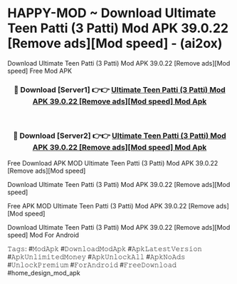 # HAPPY-MOD ~ Download Ultimate Teen Patti (3 Patti) Mod APK 39.0.22 [Remove ads][Mod speed] - (ai2ox)
Download Ultimate Teen Patti (3 Patti) Mod APK 39.0.22 [Remove ads][Mod speed] Free Mod APK

<div align="center">
<h3>🔴 Download [Server1] 👉👉 <a href="https://apk-comot.site?title=Ultimate_Teen_Patti_(3_Patti)_Mod_APK_39.0.22_[Remove_ads][Mod_speed]">Ultimate Teen Patti (3 Patti) Mod APK 39.0.22 [Remove ads][Mod speed] Mod Apk</a></h3><br>

<h3>🔴 Download [Server2] 👉👉 <a href="https://apk-comot.site?title=Ultimate_Teen_Patti_(3_Patti)_Mod_APK_39.0.22_[Remove_ads][Mod_speed]">Ultimate Teen Patti (3 Patti) Mod APK 39.0.22 [Remove ads][Mod speed] Mod Apk</a></h3>
</div>


Free Download APK MOD Ultimate Teen Patti (3 Patti) Mod APK 39.0.22 [Remove ads][Mod speed]

Download Ultimate Teen Patti (3 Patti) Mod APK 39.0.22 [Remove ads][Mod speed] 

Free APK MOD Ultimate Teen Patti (3 Patti) Mod APK 39.0.22 [Remove ads][Mod speed] 

Download Ultimate Teen Patti (3 Patti) Mod APK 39.0.22 [Remove ads][Mod speed] Mod For Android

𝚃𝚊𝚐𝚜: #𝙼𝚘𝚍𝙰𝚙𝚔 #𝙳𝚘𝚠𝚗𝚕𝚘𝚊𝚍𝙼𝚘𝚍𝙰𝚙𝚔 #𝙰𝚙𝚔𝙻𝚊𝚝𝚎𝚜𝚝𝚅𝚎𝚛𝚜𝚒𝚘𝚗 #𝙰𝚙𝚔𝚄𝚗𝚕𝚒𝚖𝚒𝚝𝚎𝚍𝙼𝚘𝚗𝚎𝚢 #𝙰𝚙𝚔𝚄𝚗𝚕𝚘𝚌𝚔𝙰𝚕𝚕 #𝙰𝚙𝚔𝙽𝚘𝙰𝚍𝚜 #𝚄𝚗𝚕𝚘𝚌𝚔𝙿𝚛𝚎𝚖𝚒𝚞𝚖 #𝙵𝚘𝚛𝙰𝚗𝚍𝚛𝚘𝚒𝚍 #𝙵𝚛𝚎𝚎𝙳𝚘𝚠𝚗𝚕𝚘𝚊𝚍 #home_design_mod_apk